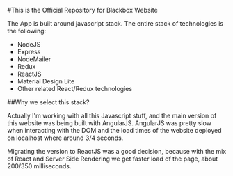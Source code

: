#This is the Official Repository for Blackbox Website

The App is built around javascript stack. The entire stack of technologies is the following: 
- NodeJS
- Express
- NodeMailer
- Redux
- ReactJS
- Material Design Lite 
- Other related React/Redux technologies

##Why we select this stack?

Actually I'm working with all this Javascript stuff, and the main version of this website was being built with AngularJS. AngularJS was pretty slow when interacting with the DOM and the load times of the website deployed on localhost where around 3/4 seconds. 

Migrating the version to ReactJS was a good decision, because with the mix of React and Server Side Rendering we get faster load of the page, about 200/350 milliseconds.

